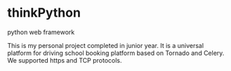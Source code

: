 # thinkPython
python web framework

This is my personal project completed in junior year. It is a universal platform for driving school booking platform based on Tornado and Celery. We supported https and TCP protocols.